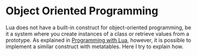 # Object Oriented Programming

Lua does not have a built-in construct for object-oriented programming, be it a system where you create instances of a class or retrieve values from a prototype. As explained in [Programming with Lua](https://www.lua.org/pil/16.html), however, it is possible to implement a similar construct with metatables. Here I try to explain how.
